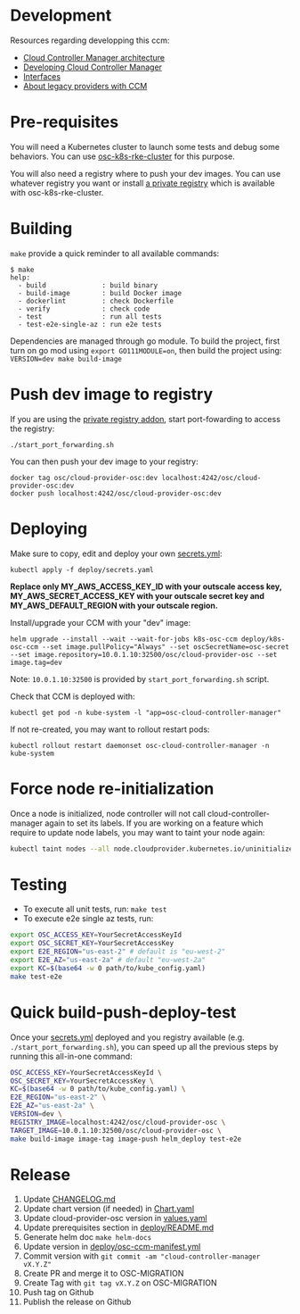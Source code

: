 # Development

Resources regarding developping this ccm:
- [Cloud Controller Manager architecture](https://kubernetes.io/docs/concepts/architecture/cloud-controller/)
- [Developing Cloud Controller Manager](https://kubernetes.io/docs/tasks/administer-cluster/developing-cloud-controller-manager/)
- [Interfaces](https://github.com/kubernetes/cloud-provider/blob/master/cloud.go)
- [About legacy providers with CCM](https://github.com/kubernetes/legacy-cloud-providers)

# Pre-requisites

You will need a Kubernetes cluster to launch some tests and debug some behaviors.
You can use [osc-k8s-rke-cluster](https://github.com/outscale/osc-k8s-rke-cluster/) for this purpose.

You will also need a registry where to push your dev images. You can use whatever registry you want or install [a private registry](https://github.com/outscale/osc-k8s-rke-cluster/tree/master/addons/docker-registry) which is available with osc-k8s-rke-cluster.

# Building

`make` provide a quick reminder to all available commands:
```shell
$ make
help:
  - build              : build binary
  - build-image        : build Docker image
  - dockerlint         : check Dockerfile
  - verify             : check code
  - test               : run all tests
  - test-e2e-single-az : run e2e tests
```

Dependencies are managed through go module. To build the project, first turn on go mod using `export GO111MODULE=on`, then build the project using: `VERSION=dev make build-image`

# Push dev image to registry

If you are using the [private registry addon](https://github.com/outscale/osc-k8s-rke-cluster/tree/master/addons/docker-registry), start port-fowarding to access the registry:
```
./start_port_forwarding.sh
```

You can then push your dev image to your registry:
```
docker tag osc/cloud-provider-osc:dev localhost:4242/osc/cloud-provider-osc:dev
docker push localhost:4242/osc/cloud-provider-osc:dev
```

# Deploying

Make sure to copy, edit and deploy your own [secrets.yml](../deploy/secrets.example.yml):
```
kubectl apply -f deploy/secrets.yaml
```

**Replace only MY_AWS_ACCESS_KEY_ID with your outscale access key, MY_AWS_SECRET_ACCESS_KEY with your outscale secret key and MY_AWS_DEFAULT_REGION with your outscale region.**


Install/upgrade your CCM with your "dev" image:
```
helm upgrade --install --wait --wait-for-jobs k8s-osc-ccm deploy/k8s-osc-ccm --set image.pullPolicy="Always" --set oscSecretName=osc-secret --set image.repository=10.0.1.10:32500/osc/cloud-provider-osc --set image.tag=dev
```

Note: `10.0.1.10:32500` is provided by `start_port_forwarding.sh` script.

Check that CCM is deployed with:
```
kubectl get pod -n kube-system -l "app=osc-cloud-controller-manager"
```
If not re-created, you may want to rollout restart pods:
```
kubectl rollout restart daemonset osc-cloud-controller-manager -n kube-system
```

# Force node re-initialization

Once a node is initialized, node controller will not call cloud-controller-manager again to set its labels.
If you are working on a feature which require to update node labels, you may want to taint your node again:

```bash
kubectl taint nodes --all node.cloudprovider.kubernetes.io/uninitialized=true:NoSchedule
```

# Testing

* To execute all unit tests, run: `make test`
* To execute e2e single az tests, run: 
```bash
export OSC_ACCESS_KEY=YourSecretAccessKeyId
export OSC_SECRET_KEY=YourSecretAccessKey
export E2E_REGION="us-east-2" # default is "eu-west-2"
export E2E_AZ="us-east-2a" # default "eu-west-2a"
export KC=$(base64 -w 0 path/to/kube_config.yaml)
make test-e2e
```

# Quick build-push-deploy-test

Once your [secrets.yml](../deploy/secrets.example.yml) deployed and you registry available (e.g. `./start_port_forwarding.sh`),
you can speed up all the previous steps by running this all-in-one command:

```bash
OSC_ACCESS_KEY=YourSecretAccessKeyId \
OSC_SECRET_KEY=YourSecretAccessKey \
KC=$(base64 -w 0 path/to/kube_config.yaml) \
E2E_REGION="us-east-2" \
E2E_AZ="us-east-2a" \
VERSION=dev \
REGISTRY_IMAGE=localhost:4242/osc/cloud-provider-osc \
TARGET_IMAGE=10.0.1.10:32500/osc/cloud-provider-osc \
make build-image image-tag image-push helm_deploy test-e2e
```

# Release

1.  Update [CHANGELOG.md](CHANGELOG.md)
2.  Update chart version (if needed) in [Chart.yaml](../deploy/k8s-osc-ccm/Chart.yaml)
3.  Update cloud-provider-osc version in [values.yaml](../deploy/k8s-osc-ccm/values.yaml)
4.  Update prerequisites section in [deploy/README.md](../deploy/README.md)
5.  Generate helm doc `make helm-docs`
6.  Update version in [deploy/osc-ccm-manifest.yml](../deploy/osc-ccm-manifest.yml)
7.  Commit version with `git commit -am "cloud-controller-manager vX.Y.Z"`
8.  Create PR and merge it to OSC-MIGRATION
9.  Create Tag with `git tag vX.Y.Z` on OSC-MIGRATION
10. Push tag on Github
11. Publish the release on Github
